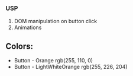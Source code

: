 ### USP

1. DOM manipulation on button click
2. Animations


## Colors:

* Button - Orange rgb(255, 110, 0)
* Button - LightWhiteOrange rgb(255, 226, 204)

